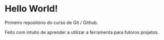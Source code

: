 # Hello World!
 Primeiro repositório do curso de Git / Github.
 
 Feito com intuito de aprender a utilizar a ferramenta para futoros projetos.

